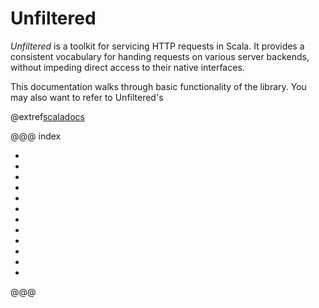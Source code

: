 Unfiltered
==========

*Unfiltered* is a toolkit for servicing HTTP requests in Scala. It
 provides a consistent vocabulary for handing requests on various
 server backends, without impeding direct access to their native
 interfaces.

This documentation walks through basic functionality of the
library. You may also want to refer to Unfiltered's

@extref[scaladocs](unidoc:index.html)

@@@ index

* [ ](01.md)
* [ ](02.md)
* [ ](03.md)
* [ ](04.md)
* [ ](05.md)
* [ ](06/00.md)
* [ ](07/00.md)
* [ ](08/00.md)
* [ ](09/00.md)
* [ ](10/00.md)
* [ ](11.md)
* [ ](99.md)

@@@
